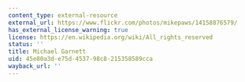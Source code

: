 ```yaml
---
content_type: external-resource
external_url: https://www.flickr.com/photos/mikepaws/14158876579/
has_external_license_warning: true
license: https://en.wikipedia.org/wiki/All_rights_reserved
status: ''
title: Michael Garnett
uid: 45e80a3d-e75d-4537-98c8-215358589cca
wayback_url: ''
---
```

